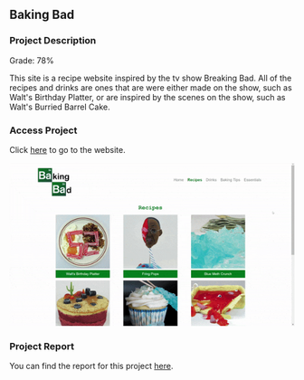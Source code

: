## Baking Bad 

### Project Description

Grade: 78%

This site is a recipe website inspired by the tv show Breaking Bad. All of the recipes and drinks are ones that are were either made on the show, such as Walt's Birthday Platter, or are inspired by the scenes on the show, such as Walt's Burried Barrel Cake. 

### Access Project

Click [here](http://igor.gold.ac.uk/~ypaks001/BakingBad/) to go to the website.

<img src="images/bakingBad.gif"/>

### Project Report 

You can find the report for this project [here](http://igor.gold.ac.uk/~ypaks001/BakingBad/report.html).
